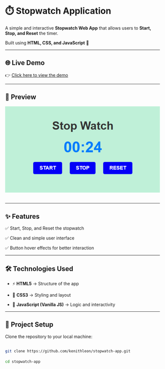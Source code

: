 # ⏱️ Stopwatch Application  



A simple and interactive **Stopwatch Web App** that allows users to **Start, Stop, and Reset** the timer.  

Built using **HTML, CSS, and JavaScript** 🚀  



---



## 🌐 Live Demo  

👉 [Click here to view the demo](https://kenithleon.github.io/stopwatch-app/)  



---



## 📸 Preview  

![App Screenshot](https://github.com/kenithleon/stopwatch-app/blob/fb34c6e73550c75d6641c241e54bb50197f2f0b7/Screenshot%202025-09-11%20093529.png)  



---



## ✨ Features  

✅ Start, Stop, and Reset the stopwatch  

✅ Clean and simple user interface  

✅ Button hover effects for better interaction  



---



## 🛠️ Technologies Used  

- ⚡ **HTML5** → Structure of the app  

- 🎨 **CSS3** → Styling and layout  

- 🧩 **JavaScript (Vanilla JS)** → Logic and interactivity  



---



## 📂 Project Setup  



Clone the repository to your local machine:  



```bash

git clone https://github.com/kenithleon/stopwatch-app.git

cd stopwatch-app

